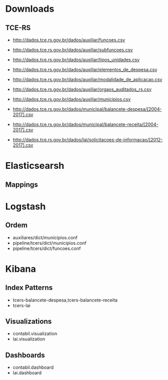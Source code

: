 
# Downloads

## TCE-RS

- http://dados.tce.rs.gov.br/dados/auxiliar/funcoes.csv
- http://dados.tce.rs.gov.br/dados/auxiliar/subfuncoes.csv
- http://dados.tce.rs.gov.br/dados/auxiliar/tipos_unidades.csv
- http://dados.tce.rs.gov.br/dados/auxiliar/elementos_de_despesa.csv
- http://dados.tce.rs.gov.br/dados/auxiliar/modalidade_de_aplicacao.csv
- http://dados.tce.rs.gov.br/dados/auxiliar/orgaos_auditados_rs.csv
- http://dados.tce.rs.gov.br/dados/auxiliar/municipios.csv

- http://dados.tce.rs.gov.br/dados/municipal/balancete-despesa/[2004-2017].csv
- http://dados.tce.rs.gov.br/dados/municipal/balancete-receita/[2004-2017].csv
- http://dados.tce.rs.gov.br/dados/lai/solicitacoes-de-informacao/[2012-2017].csv

# Elasticsearsh

## Mappings

# Logstash

## Ordem
- auxiliares/dict/municipios.conf
- pipeline/tcers/dict/municipios.conf
- pipeline/tcers/dict/funcoes.conf

# Kibana 

## Index Patterns

- tcers-balancete-despesa,tcers-balancete-receita
- tcers-lai

## Visualizations

- contabil.visualization
- lai.visualization

## Dashboards

- contabil.dashboard
- lai.dashboard
